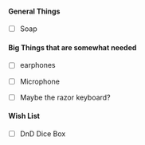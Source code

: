 #### General Things
- [ ] Soap


#### Big Things that are somewhat needed
- [ ] earphones
- [ ] Microphone 
- [ ] Maybe the razor keyboard?


#### Wish List
- [ ] DnD Dice Box